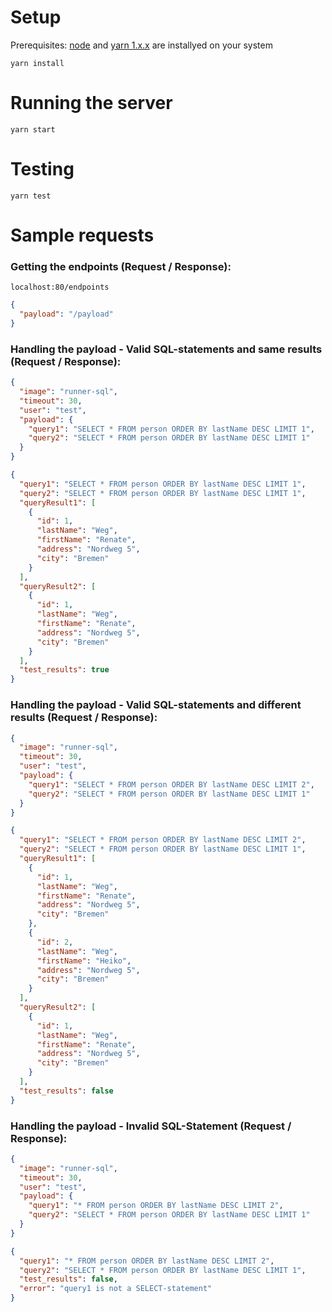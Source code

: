 # Setup

Prerequisites: [node](https://nodejs.org/en/) and [yarn 1.x.x](https://classic.yarnpkg.com/lang/en/) are installyed on your system

```
yarn install
```

# Running the server

```
yarn start
```

# Testing

```
yarn test
```

# Sample requests

### Getting the endpoints (Request / Response):

```
localhost:80/endpoints
```

```json
{
  "payload": "/payload"
}
```

### Handling the payload - Valid SQL-statements and same results (Request / Response):

```json
{
  "image": "runner-sql",
  "timeout": 30,
  "user": "test",
  "payload": {
    "query1": "SELECT * FROM person ORDER BY lastName DESC LIMIT 1",
    "query2": "SELECT * FROM person ORDER BY lastName DESC LIMIT 1"
  }
}
```

```json
{
  "query1": "SELECT * FROM person ORDER BY lastName DESC LIMIT 1",
  "query2": "SELECT * FROM person ORDER BY lastName DESC LIMIT 1",
  "queryResult1": [
    {
      "id": 1,
      "lastName": "Weg",
      "firstName": "Renate",
      "address": "Nordweg 5",
      "city": "Bremen"
    }
  ],
  "queryResult2": [
    {
      "id": 1,
      "lastName": "Weg",
      "firstName": "Renate",
      "address": "Nordweg 5",
      "city": "Bremen"
    }
  ],
  "test_results": true
}
```

### Handling the payload - Valid SQL-statements and different results (Request / Response):

```json
{
  "image": "runner-sql",
  "timeout": 30,
  "user": "test",
  "payload": {
    "query1": "SELECT * FROM person ORDER BY lastName DESC LIMIT 2",
    "query2": "SELECT * FROM person ORDER BY lastName DESC LIMIT 1"
  }
}
```

```json
{
  "query1": "SELECT * FROM person ORDER BY lastName DESC LIMIT 2",
  "query2": "SELECT * FROM person ORDER BY lastName DESC LIMIT 1",
  "queryResult1": [
    {
      "id": 1,
      "lastName": "Weg",
      "firstName": "Renate",
      "address": "Nordweg 5",
      "city": "Bremen"
    },
    {
      "id": 2,
      "lastName": "Weg",
      "firstName": "Heiko",
      "address": "Nordweg 5",
      "city": "Bremen"
    }
  ],
  "queryResult2": [
    {
      "id": 1,
      "lastName": "Weg",
      "firstName": "Renate",
      "address": "Nordweg 5",
      "city": "Bremen"
    }
  ],
  "test_results": false
}
```

### Handling the payload - Invalid SQL-Statement (Request / Response):

```json
{
  "image": "runner-sql",
  "timeout": 30,
  "user": "test",
  "payload": {
    "query1": "* FROM person ORDER BY lastName DESC LIMIT 2",
    "query2": "SELECT * FROM person ORDER BY lastName DESC LIMIT 1"
  }
}
```

```json
{
  "query1": "* FROM person ORDER BY lastName DESC LIMIT 2",
  "query2": "SELECT * FROM person ORDER BY lastName DESC LIMIT 1",
  "test_results": false,
  "error": "query1 is not a SELECT-statement"
}
```
